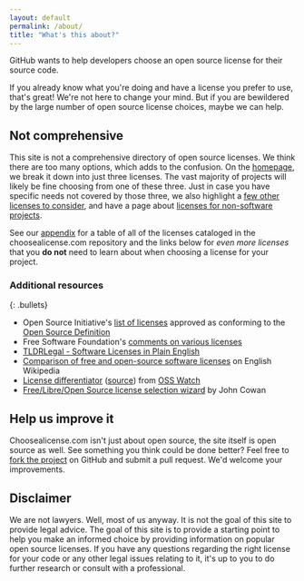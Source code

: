 ```yaml
---
layout: default
permalink: /about/
title: "What's this about?"
---
```


GitHub wants to help developers choose an open source license for their source code.

If you already know what you're doing and have a license you prefer to use, that's great! We're not here to change your mind. But if you are bewildered by the large number of open source license choices, maybe we can help.

## Not comprehensive

This site is not a comprehensive directory of open source licenses. We think there are too many options, which adds to the confusion. On the [homepage](/), we break it down into just three licenses. The vast majority of projects will likely be fine choosing from one of these three. Just in case you have specific needs not covered by those three, we also highlight a [few other licenses to consider](/licenses/), and have a page about [licenses for non-software projects](/non-software/).

See our [appendix](/appendix) for a table of all of the licenses cataloged in the choosealicense.com repository and the links below for *even more licenses* that you **do not** need to learn about when choosing a license for your project.

### Additional resources

{: .bullets}

* Open Source Initiative's [list of licenses](https://opensource.org/licenses/) approved as conforming to the [Open Source Definition](https://opensource.org/osd)
* Free Software Foundation's [comments on various licenses](http://www.gnu.org/licenses/license-list.html)
* [TLDRLegal - Software Licenses in Plain English](https://tldrlegal.com/)
* [Comparison of free and open-source software licenses](https://en.wikipedia.org/wiki/Comparison_of_free_and_open-source_software_licenses) on English Wikipedia
* [License differentiator](http://www.oss-watch.ac.uk/apps/licdiff/) ([source](https://github.com/ox-it/licdiff)) from [OSS Watch](http://www.oss-watch.ac.uk/)
* [Free/Libre/Open Source license selection wizard](http://home.ccil.org/~cowan/floss/) by John Cowan

## Help us improve it

Choosealicense.com isn't just about open source, the site itself is open source as well. See something you think could be done better? Feel free to [fork the project](https://github.com/github/choosealicense.com) on GitHub and submit a pull request. We'd welcome your improvements.

## Disclaimer

We are not lawyers. Well, most of us anyway. It is not the goal of this site to provide legal advice. The goal of this site is to provide a starting point to help you make an informed choice by providing information on popular open source licenses. If you have any questions regarding the right license for your code or any other legal issues relating to it, it's up to you to do further research or consult with a professional.

